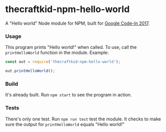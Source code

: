 # thecraftkid-npm-hello-world
A "Hello world" Node module for NPM, built for [Google Code-In 2017](https://codein.withgoogle.com/dashboard/task-instances/6049832672165888/).

### Usage
This program prints "Hello world!" when called. To use, call the 
`printHelloWorld` function in the module.
Example:
```javascript
const out = require('thecraftkid-npm-hello-world');

out.printHelloWorld();
```

### Build
It's already built. Run `npm start` to see the program in action.

### Tests
There's only one test. Run `npm run test` test the module. It checks to make
sure the output for `printHelloWorld` equals "Hello world!"

